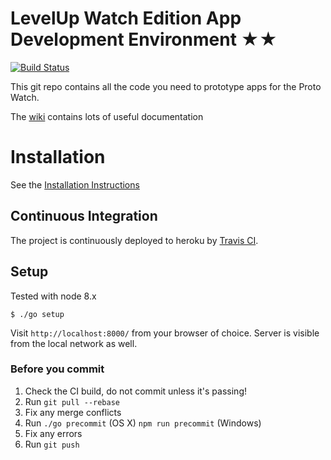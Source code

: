 # LevelUp Watch Edition App Development Environment ★★

[![Build Status](https://travis-ci.org/twlevelup/SydBuild2017S2_Green.svg)](https://travis-ci.org/twlevelup/SydBuild2017S2_Green)

This git repo contains all the code you need to prototype apps for the Proto Watch.

The [wiki](https://github.com/twlevelup/watch_edition_react/wiki) contains lots of useful documentation

# Installation

See the [Installation Instructions](https://github.com/twlevelup/watch_edition_react/wiki/Setup)

## Continuous Integration

The project is continuously deployed to heroku by [Travis CI](https://travis-ci.org/).

## Setup
Tested with node 8.x

```
$ ./go setup
```

Visit `http://localhost:8000/` from your browser of choice.
Server is visible from the local network as well.


### Before you commit

1. Check the CI build, do not commit unless it's passing!
2. Run ```git pull --rebase```
3. Fix any merge conflicts
4. Run
```./go precommit``` (OS X)
```npm run precommit``` (Windows)
4. Fix any errors
5. Run ```git push```
